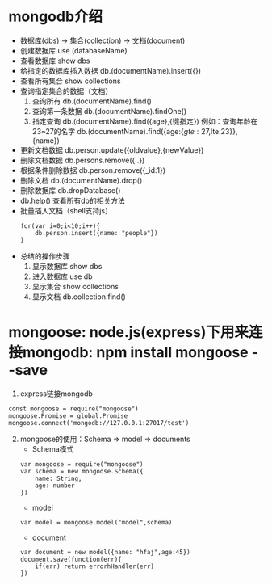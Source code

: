 # mongodb介绍
- 数据库(dbs) -> 集合(collection) -> 文档(document)
- 创建数据库 use (databaseName)
- 查看数据库 show dbs
- 给指定的数据库插入数据 db.(documentName).insert({})
- 查看所有集合 show collections
- 查询指定集合的数据（文档）
    1. 查询所有 db.(documentName).find()
    2. 查询第一条数据 db.(documentName).findOne()
    3. 指定查询 db.(documentName).find({age},{键指定})
    例如：查询年龄在23~27的名字
    db.(documentName).find({age:{$gte:27,$lte:23}},{name})
- 更新文档数据 db.person.update({oldvalue},{newValue})
- 删除文档数据 db.persons.remove({..})
- 根据条件删除数据 db.person.remove({_id:1})
- 删除文档 db.(documentName).drop()
- 删除数据库 db.dropDatabase()
- db.help() 查看所有db的相关方法
- 批量插入文档（shell支持js）
    ```
    for(var i=0;i<10;i++){
        db.person.insert({name: "people"})
    }
    ```
- 总结的操作步骤
    1. 显示数据库 show dbs
    2. 进入数据库 use db
    3. 显示集合 show collections
    4. 显示文档 db.collection.find()

# mongoose: node.js(express)下用来连接mongodb: npm install mongoose --save
1. express链接mongodb
```
const mongoose = require("mongoose")
mongoose.Promise = global.Promise
mongoose.connect('mongodb://127.0.0.1:27017/test')
```
2. mongoose的使用：Schema => model => documents
    - Schema模式
    ```
    var mongoose = require("mongoose")
    var schema = new mongoose.Schema({
        name: String,
        age: number
    })
    ```
    - model
    ```
    var model = mongoose.model("model",schema)
    ```
    - document
    ```
    var document = new model({name: "hfaj",age:45})
    document.save(function(err){
        if(err) return errorhHandler(err)
    })
    ```
